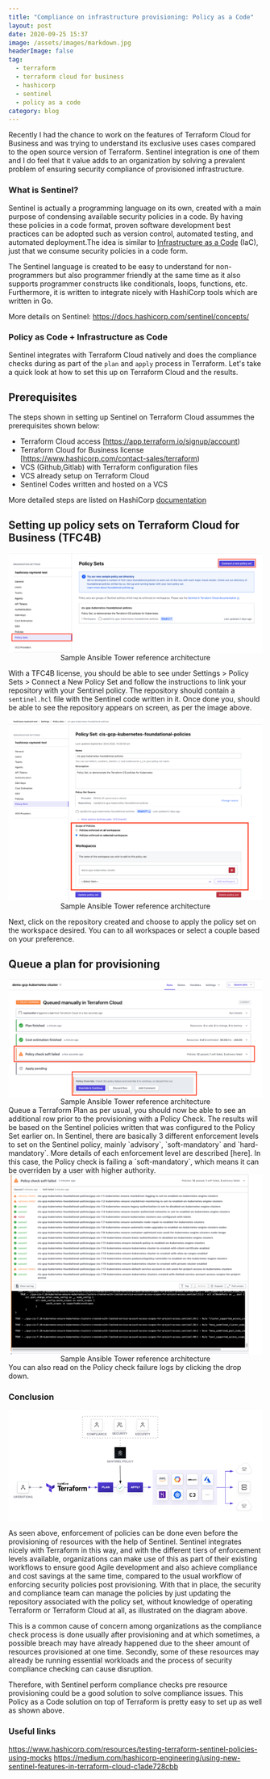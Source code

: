 ```yaml
---
title: "Compliance on infrastructure provisioning: Policy as a Code"
layout: post
date: 2020-09-25 15:37
image: /assets/images/markdown.jpg
headerImage: false
tag:
  - terraform 
  - terraform cloud for business
  - hashicorp
  - sentinel
  - policy as a code
category: blog
---
```


Recently I had the chance to work on the features of Terraform Cloud for Business and was trying to understand its exclusive uses cases compared to the open source version of Terraform. Sentinel integration is one of them and I do feel that it value adds to an organization by solving a prevalent problem of ensuring security compliance of provisioned infrastructure.

### What is Sentinel?

Sentinel is actually a programming language on its own, created with a main purpose of condensing available security policies in a code. By having these policies in a code format, proven software development best practices can be adopted such as version control, automated testing, and automated deployment.The idea is similar to [Infrastructure as a Code][iac] (IaC), just that we consume security policies in a code form. 

The Sentinel language is created to be easy to understand for non-programmers but also programmer friendly at the same time as it also supports programmer constructs like conditionals, loops, functions, etc. Furthermore, it is written to integrate nicely with HashiCorp tools which are written in Go.

More details on Sentinel: https://docs.hashicorp.com/sentinel/concepts/


[iac]: https://raylaijh.github.io/terraform-ansible/


### Policy as Code + Infrastructure as Code

Sentinel integrates with Terraform Cloud natively and does the compliance checks during as part of the `plan` and `apply` process in Terraform. Let's take a quick look at how to set this up on Terraform Cloud and the results.

## Prerequisites 

The steps shown in setting up Sentinel on Terraform Cloud assummes the prerequisites shown below:

* Terraform Cloud access [https://app.terraform.io/signup/account)
* Terraform Cloud for Business license [https://www.hashicorp.com/contact-sales/terraform)
* VCS (Github,Gitlab) with Terraform configuration files
* VCS already setup on Terraform Cloud 
* Sentinel Codes written and hosted on a VCS

More detailed steps are listed on HashiCorp [documentation]

[documentation]: https://learn.hashicorp.com/collections/terraform/policy

## Setting up policy sets on Terraform Cloud for Business (TFC4B)

<center>
<img align="center" src="/assets/images/sentinel_policy_set.png" alt=""> 
  <figcaption>Sample Ansible Tower reference architecture</figcaption>
</center>

With a TFC4B license, you should be able to see under Settings > Policy Sets > Connect a New Policy Set and follow the instructions to link your repository with your Sentinel policy. The repository should contain a `sentinel.hcl` file with the Sentinel code written in it. Once done you, should be able to see the repository appears on screen, as per the image above.

<center>
<img align="center" src="/assets/images/sentinel_policy_set_2.png" alt=""> 
  <figcaption>Sample Ansible Tower reference architecture</figcaption>
</center>

Next, click on the repository created and choose to apply the policy set on the workspace desired. You can to all workspaces or select a couple based on your preference.

## Queue a plan for provisioning

<center>
<img align="center" src="/assets/images/sentinel_policy_set_3.png" alt=""> 
  <figcaption>Sample Ansible Tower reference architecture</figcaption>
</center>
Queue a Terraform Plan as per usual, you should now be able to see an additional row prior to the provisioning with a Policy Check. The results will be based on the Sentinel policies written that was configured to the Policy Set earlier on. In Sentinel, there are basically 3 different enforcement levels to set on the Sentinel policy, mainly `advisory`, `soft-mandatory` and `hard-mandatory`. More details of each enforcement level are described [here]. In this case, the Policy check is failing a `soft-mandatory`, which means it can be overriden by a user with higher authority.


[here]: https://www.terraform.io/docs/cloud/sentinel/enforce.html

<center>
<img align="center" src="/assets/images/sentinel_policy_set_4.png" alt=""> 
  <figcaption>Sample Ansible Tower reference architecture</figcaption>
</center>
You can also read on the Policy check failure logs by clicking the drop down. 


### Conclusion

<center>
<img align="center" src="/assets/images/tfc_sentinel_workflow.png" alt=""> 
</center>


As seen above, enforcement of policies can be done even before the provisioning of resources with the help of Sentinel. Sentinel integrates nicely with Terraform in this way, and with the different tiers of enforcement levels available, organizations can make use of this as part of their existing workflows to ensure good Agile development and also achieve compliance and cost savings at the same time, compared to the usual workflow of enforcing security policies post provisioning. With that in place, the security and compliance team can manage the policies by just updating the repository associated with the policy set, without knowledge of operating Terraform or Terraform Cloud at all, as illustrated on the diagram above.

This is a common cause of concern among organizations as the compliance check process is done usually after provisioning and at which sometimes, a possible breach may have already happened due to the sheer amount of resources provisioned at one time. Secondly, some of these resources may already be running essential workloads and the process of security compliance checking can cause disruption. 


Therefore, with Sentinel perform compliance checks pre resource provisioning could be a good solution to solve compliance issues. This Policy as a Code solution on top of Terraform is pretty easy to set up as well as shown above. 

### Useful links
https://www.hashicorp.com/resources/testing-terraform-sentinel-policies-using-mocks
https://medium.com/hashicorp-engineering/using-new-sentinel-features-in-terraform-cloud-c1ade728cbb

